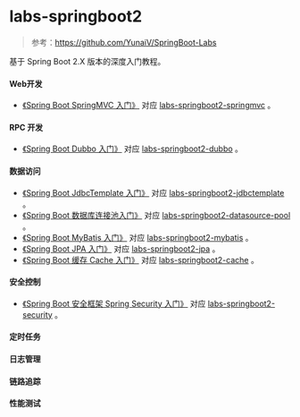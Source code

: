 # labs-springboot2
> 参考：https://github.com/YunaiV/SpringBoot-Labs

基于 Spring Boot 2.X 版本的深度入门教程。

#### Web开发
* [《Spring Boot SpringMVC 入门》](https://calm_java.gitee.io/blog/2020/01/06/labs-springboot2-SpringMVC/) 对应 [labs-springboot2-springmvc](https://github.com/yuyong725/labs-springboot2/tree/master/labs-springboot2-web/labs-springboot2-springmvc) 。


#### RPC 开发  
* [《Spring Boot Dubbo 入门》](https://calm_java.gitee.io/blog/2020/01/07/labs-springboot2-dubbo/) 对应 [labs-springboot2-dubbo](https://github.com/yuyong725/labs-springboot2/tree/master/labs-springboot2-rpc/labs-springboot2-dubbo) 。


#### 数据访问
* [《Spring Boot JdbcTemplate 入门》](https://calm_java.gitee.io/blog/2020/01/07/labs-springboot2-jdbctemplate/) 对应 [labs-springboot2-jdbctemplate](https://github.com/yuyong725/labs-springboot2/tree/master/labs-springboot2-data-access/labs-springboot2-jdbctemplate) 。
* [《Spring Boot 数据库连接池入门》](https://calm_java.gitee.io/blog/2020/01/07/labs-springboot2-datasource-pool/) 对应 [labs-springboot2-datasource-pool](https://github.com/yuyong725/labs-springboot2/tree/master/labs-springboot2-data-access/labs-springboot2-datasource-pool) 。
* [《Spring Boot MyBatis 入门》](https://calm_java.gitee.io/blog/2020/01/08/labs-springboot2-mybatis/) 对应 [labs-springboot2-mybatis](https://github.com/yuyong725/labs-springboot2/tree/master/labs-springboot2-data-access/labs-springboot2-mybatis) 。
* [《Spring Boot JPA 入门》](https://calm_java.gitee.io/blog/2020/01/08/labs-springboot2-jpa/) 对应 [labs-springboot2-jpa](https://github.com/yuyong725/labs-springboot2/tree/master/labs-springboot2-data-access/labs-springboot2-jpa) 。
* [《Spring Boot 缓存 Cache 入门》](https://calm_java.gitee.io/blog/2020/01/09/labs-springboot2-cache/) 对应 [labs-springboot2-cache](https://github.com/yuyong725/labs-springboot2/tree/master/labs-springboot2-data-access/labs-springboot2-cache) 。


#### 安全控制
* [《Spring Boot 安全框架 Spring Security 入门》](https://calm_java.gitee.io/blog/2019/12/29/labs-springboot2-security/) 对应 [labs-springboot2-security](https://github.com/yuyong725/labs-springboot2/tree/master/labs-springboot2-security-control/labs-springboot2-security) 。

#### 定时任务

#### 日志管理

#### 链路追踪

#### 性能测试